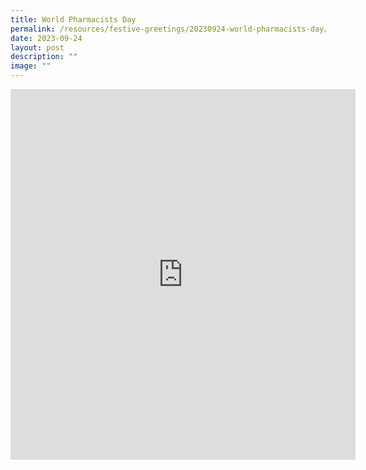 ```yaml
---
title: World Pharmacists Day
permalink: /resources/festive-greetings/20230924-world-pharmacists-day/
date: 2023-09-24
layout: post
description: ""
image: ""
---
```

<iframe allow="autoplay; clipboard-write; encrypted-media; picture-in-picture; web-share" allowfullscreen="true" frameborder="0" scrolling="no" style="border:none;overflow:hidden" height="593" width="552" src="https://www.facebook.com/plugins/post.php?href=https%3A%2F%2Fwww.facebook.com%2Falpshealthcaresupplychain%2Fposts%2Fpfbid02tRDfVDXGuqivo1eYEoHyZKxUHtEevub27b7bsLd9N9YzXfXgCYvsTm8QiT9Rrohvl&amp;width=552&amp;show_text=true&amp;height=593&amp;appId"></iframe>